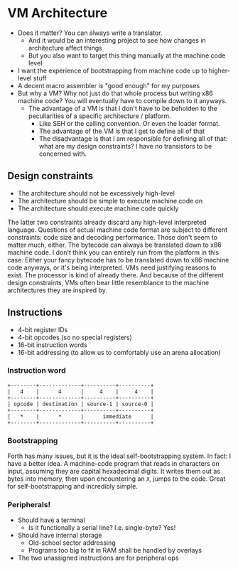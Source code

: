 # VM Architecture
- Does it matter? You can always write a translator.
	- And it would be an interesting project to see how changes in architecture affect things
	- But you also want to target this thing manually at the machine code level
- I want the experience of bootstrapping from machine code up to higher-level stuff
- A decent macro assembler is "good enough" for my purposes
- But why a VM? Why not just do that whole process but writing x86 machine code? You will eventually have to compile
  down to it anyways.
  - The advantage of a VM is that I don't have to be beholden to the peculiarities of a specific architecture / platform.
	- Like SEH or the calling convention. Or even the loader format.
	- The advantage of the VM is that I get to define all of that
	- The disadvantage is that I am responsible for defining all of that: what are my design constraints?
	  I have no transistors to be concerned with.

## Design constraints
- The architecture should not be excessively high-level
- The architecture should be simple to execute machine code on
- The architecture should execute machine code quickly

The latter two constraints already discard any high-level interpreted language. Questions of actual machine code format
are subject to different constraints: code size and decoding performance. Those don't seem to matter much, either. The
bytecode can always be translated down to x86 machine code. I don't think you can entirely run from the platform in this
case. Either your fancy bytecode has to be translated down to x86 machine code anyways, or it's being interpreted. VMs
need justifying reasons to exist. The processor is kind of already there. And because of the different design
constraints, VMs often bear little resemblance to the machine architectures they are inspired by.

## Instructions
- 4-bit register IDs
- 4-bit opcodes (so no special registers)
- 16-bit instruction words
- 16-bit addressing (to allow us to comfortably use an arena allocation)

### Instruction word
```
+--------+-------------+----------+----------+
|   4    |      4      |     4    |     4    |
+--------+-------------+----------+----------+
| opcode | destination | source-1 | source-0 |
+--------+-------------+----------+----------+
|   *    |      *      |      immediate      |
+--------+-------------+----------+----------+
```

### Bootstrapping
Forth has many issues, but it is the ideal self-bootstrapping system. In fact: I have a better idea. A machine-code
program that reads in characters on input, assuming they are capital hexadecimal digits. It writes them out as bytes
into memory, then upon encountering an `X`, jumps to the code. Great for self-bootstrapping and incredibly simple.

### Peripherals!
- Should have a terminal
	- Is it functionally a serial line? I.e. single-byte? Yes!
- Should have internal storage
	- Old-school sector addressing
	- Programs too big to fit in RAM shall be handled by overlays
- The two unassigned instructions are for peripheral ops
